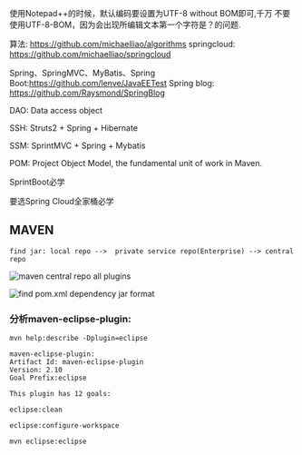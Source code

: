 使用Notepad++的时候，默认编码要设置为UTF-8 without BOM即可,千万
不要使用UTF-8-BOM，因为会出现所编辑文本第一个字符是？的问题.

算法: https://github.com/michaelliao/algorithms
springcloud: https://github.com/michaelliao/springcloud

Spring、SpringMVC、MyBatis、Spring Boot:https://github.com/lenve/JavaEETest
Spring blog: https://github.com/Raysmond/SpringBlog

DAO: Data access object

SSH: Struts2 + Spring + Hibernate

SSM: SprintMVC + Spring + Mybatis

POM: Project Object Model, the fundamental unit of work in Maven.

SprintBoot必学

要选Spring Cloud全家桶必学

## MAVEN

`find jar: local repo -->  private service repo(Enterprise) --> central repo`

![maven central repo all plugins](https://repo.maven.apache.org/maven2/org/apache/maven/plugins/)

![find pom.xml dependency jar format](http://mvnrepository.com/)

### 分析maven-eclipse-plugin:

```shell
mvn help:describe -Dplugin=eclipse

maven-eclipse-plugin:
Artifact Id: maven-eclipse-plugin
Version: 2.10
Goal Prefix:eclipse

This plugin has 12 goals:

eclipse:clean

eclipse:configure-workspace

mvn eclipse:eclipse
```